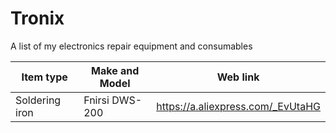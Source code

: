 # Tronix
A list of my electronics repair equipment and consumables

| Item type | Make and Model | Web link |
| ------ | ------ | ------ |
| Soldering iron | Fnirsi DWS-200 | https://a.aliexpress.com/_EvUtaHG |
